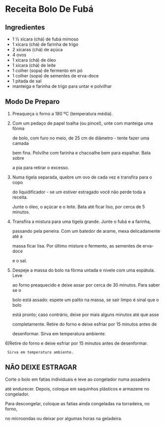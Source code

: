 # Receita Bolo De Fubá


## Ingredientes

 * 1 ½ xícara (chá) de fubá mimoso
 * 1 xícara (chá) de farinha de trigo
 * 2 xícaras (chá) de açúca
 * 4 ovos
 * 1 xícara (chá) de óleo
 * 1 xícara (chá) de leite
 * 1 colher (sopa) de fermento em pó
 * 1 colher (sopa) de sementes de erva-doce
 * 1 pitada de sal
 * manteiga e farinha de trigo para untar e polvilhar

## Modo De Preparo
 
  1) Preaqueça o forno a 180 ºC (temperatura média). 
  
  2) Com um pedaço de papel toalha (ou pincel), unte com manteiga uma fôrma
  
     de bolo, com furo no meio, de 25 cm de diâmetro - tente fazer uma camada
  
     bem fina. Polvilhe com farinha e chacoalhe bem para espalhar. Bata sobre 
  
     a pia para retirar o excesso. 
   
  3) Numa tigela separada, quebre um ovo de cada vez e transfira para o copo
  
     do liquidificador - se um estiver estragado você não perde toda a receita.
  
     Junte o óleo, o açúcar e o leite. Bata até ficar liso, por cerca de 5 minutos.
  
  4) Transfira a mistura para uma tigela grande. Junte o fubá e a farinha,
  
     passando pela peneira. Com um batedor de arame, mexa delicadamente até a 
  
     massa ficar lisa. Por último misture o fermento, as sementes de erva-doce 
  
     e o sal. 
  
  5) Despeje a massa do bolo na fôrma untada e nivele com uma espátula. Leve 
  
     ao forno preaquecido e deixe assar por cerca de 30 minutos. Para saber se o 
  
     bolo está assado: espete um palito na massa, se sair limpo é sinal que o bolo 
  
     está pronto; caso contrário, deixe por mais alguns minutos até que asse
  
     completamente. Retire do forno e deixe esfriar por 15 minutos antes de 
  
     desenformar. Sirva em temperatura ambiente.
  
  6)Retire do forno e deixe esfriar por 15 minutos antes de desenformar. 
  
     Sirva em temperatura ambiente.
  
  
  ## NÃO DEIXE ESTRAGAR 
  
  Corte o bolo em fatias individuais e leve ao congelador numa assadeira
  
  até endurecer. Depois, coloque em saquinhos plásticos e armazene no congelador.
  
  Para descongelar, coloque as fatias ainda congeladas na torradeira, no forno,
  
  no microondas ou deixar por algumas horas na geladeira.